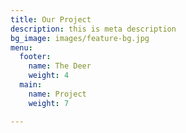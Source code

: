 ```yaml
---
title: Our Project
description: this is meta description
bg_image: images/feature-bg.jpg
menu:
  footer:
    name: The Deer
    weight: 4
  main:
    name: Project
    weight: 7

---
```

